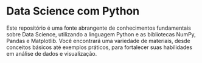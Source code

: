 # Data Science com Python
Este repositório é uma fonte abrangente de conhecimentos fundamentais sobre Data Science, utilizando a linguagem Python e as bibliotecas NumPy, Pandas e Matplotlib. Você encontrará uma variedade de materiais, desde conceitos básicos até exemplos práticos, para fortalecer suas habilidades em análise de dados e visualização.
